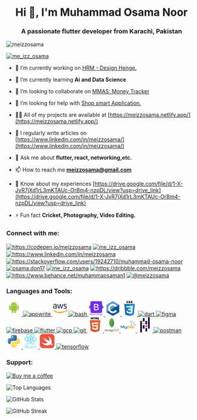 
<h1 align="center">Hi 👋, I'm Muhammad Osama Noor</h1>
<h3 align="center">A passionate flutter developer from Karachi, Pakistan</h3>

<p align="left"> <img src="https://komarev.com/ghpvc/?username=meizzosama&label=Profile%20views&color=0e75b6&style=flat" alt="meizzosama" /> </p>


<p align="left"> <a href="https://twitter.com/me_izz_osama" target="blank"><img src="https://img.shields.io/twitter/follow/me_izz_osama?logo=twitter&style=for-the-badge" alt="me_izz_osama" /></a> </p>

- 🔭 I’m currently working on [HRM - Design Henge.](https://github.com/Meizzosama/Ds_hrm2)

- 🌱 I’m currently learning **Ai and Data Science**

- 👯 I’m looking to collaborate on [MMAS: Money Tracker](https://github.com/Meizzosama/mmas-money-tracker)

- 🤝 I’m looking for help with [Shop smart Application.](https://github.com/Meizzosama/shop-smart)

- 👨‍💻 All of my projects are available at [https://meizzosama.netlify.app/](https://meizzosama.netlify.app/)

- 📝 I regularly write articles on [https://www.linkedin.com/in/meizzosama/](https://www.linkedin.com/in/meizzosama/)

- 💬 Ask me about **flutter, react, networking,etc.**

- 📫 How to reach me **meizzosama@gmail.com**

- 📄 Know about my experiences [https://drive.google.com/file/d/1-X-JvR7jXd1rL3mKTAUc-OrBm4-nzpDL/view?usp=drive_link](https://drive.google.com/file/d/1-X-JvR7jXd1rL3mKTAUc-OrBm4-nzpDL/view?usp=drive_link)

- ⚡ Fun fact **Cricket, Photography, Video Editing.**

<h3 align="left">Connect with me:</h3>
<p align="left">
<a href="https://codepen.io/https://codepen.io/meizzosama" target="blank"><img align="center" src="https://raw.githubusercontent.com/rahuldkjain/github-profile-readme-generator/master/src/images/icons/Social/codepen.svg" alt="https://codepen.io/meizzosama" height="30" width="40" /></a>
<a href="https://twitter.com/me_izz_osama" target="blank"><img align="center" src="https://raw.githubusercontent.com/rahuldkjain/github-profile-readme-generator/master/src/images/icons/Social/twitter.svg" alt="me_izz_osama" height="30" width="40" /></a>
<a href="https://linkedin.com/in/https://www.linkedin.com/in/meizzosama" target="blank"><img align="center" src="https://raw.githubusercontent.com/rahuldkjain/github-profile-readme-generator/master/src/images/icons/Social/linked-in-alt.svg" alt="https://www.linkedin.com/in/meizzosama" height="30" width="40" /></a>
<a href="https://stackoverflow.com/users/https://stackoverflow.com/users/19242710/muhammad-osama-noor" target="blank"><img align="center" src="https://raw.githubusercontent.com/rahuldkjain/github-profile-readme-generator/master/src/images/icons/Social/stack-overflow.svg" alt="https://stackoverflow.com/users/19242710/muhammad-osama-noor" height="30" width="40" /></a>
<a href="https://fb.com/osama.don17" target="blank"><img align="center" src="https://raw.githubusercontent.com/rahuldkjain/github-profile-readme-generator/master/src/images/icons/Social/facebook.svg" alt="osama.don17" height="30" width="40" /></a>
<a href="https://instagram.com/me_izz_osama" target="blank"><img align="center" src="https://raw.githubusercontent.com/rahuldkjain/github-profile-readme-generator/master/src/images/icons/Social/instagram.svg" alt="me_izz_osama" height="30" width="40" /></a>
<a href="https://dribbble.com/https://dribbble.com/meizzosama" target="blank"><img align="center" src="https://raw.githubusercontent.com/rahuldkjain/github-profile-readme-generator/master/src/images/icons/Social/dribbble.svg" alt="https://dribbble.com/meizzosama" height="30" width="40" /></a>
<a href="https://www.behance.net/https://www.behance.net/muhammaosaman1" target="blank"><img align="center" src="https://raw.githubusercontent.com/rahuldkjain/github-profile-readme-generator/master/src/images/icons/Social/behance.svg" alt="https://www.behance.net/muhammaosaman1" height="30" width="40" /></a>
<a href="https://medium.com/@meizzosama" target="blank"><img align="center" src="https://raw.githubusercontent.com/rahuldkjain/github-profile-readme-generator/master/src/images/icons/Social/medium.svg" alt="@meizzosama" height="30" width="40" /></a>
</p>

<h3 align="left">Languages and Tools:</h3>
<p align="left"> <a href="https://developer.android.com" target="_blank" rel="noreferrer"> <img src="https://raw.githubusercontent.com/devicons/devicon/master/icons/android/android-original-wordmark.svg" alt="android" width="40" height="40"/> </a> <a href="https://appwrite.io" target="_blank" rel="noreferrer"> <img src="https://www.vectorlogo.zone/logos/appwriteio/appwriteio-icon.svg" alt="appwrite" width="40" height="40"/> </a> <a href="https://aws.amazon.com" target="_blank" rel="noreferrer"> <img src="https://raw.githubusercontent.com/devicons/devicon/master/icons/amazonwebservices/amazonwebservices-original-wordmark.svg" alt="aws" width="40" height="40"/> </a> <a href="https://www.gnu.org/software/bash/" target="_blank" rel="noreferrer"> <img src="https://www.vectorlogo.zone/logos/gnu_bash/gnu_bash-icon.svg" alt="bash" width="40" height="40"/> </a> <a href="https://getbootstrap.com" target="_blank" rel="noreferrer"> <img src="https://raw.githubusercontent.com/devicons/devicon/master/icons/bootstrap/bootstrap-plain-wordmark.svg" alt="bootstrap" width="40" height="40"/> </a> <a href="https://www.cprogramming.com/" target="_blank" rel="noreferrer"> <img src="https://raw.githubusercontent.com/devicons/devicon/master/icons/c/c-original.svg" alt="c" width="40" height="40"/> </a> <a href="https://www.w3schools.com/css/" target="_blank" rel="noreferrer"> <img src="https://raw.githubusercontent.com/devicons/devicon/master/icons/css3/css3-original-wordmark.svg" alt="css3" width="40" height="40"/> </a> <a href="https://dart.dev" target="_blank" rel="noreferrer"> <img src="https://www.vectorlogo.zone/logos/dartlang/dartlang-icon.svg" alt="dart" width="40" height="40"/> </a> <a href="https://www.figma.com/" target="_blank" rel="noreferrer"> <img src="https://www.vectorlogo.zone/logos/figma/figma-icon.svg" alt="figma" width="40" height="40"/> </a> <a href="https://firebase.google.com/" target="_blank" rel="noreferrer"> <img src="https://www.vectorlogo.zone/logos/firebase/firebase-icon.svg" alt="firebase" width="40" height="40"/> </a> <a href="https://flutter.dev" target="_blank" rel="noreferrer"> <img src="https://www.vectorlogo.zone/logos/flutterio/flutterio-icon.svg" alt="flutter" width="40" height="40"/> </a> <a href="https://cloud.google.com" target="_blank" rel="noreferrer"> <img src="https://www.vectorlogo.zone/logos/google_cloud/google_cloud-icon.svg" alt="gcp" width="40" height="40"/> </a> <a href="https://git-scm.com/" target="_blank" rel="noreferrer"> <img src="https://www.vectorlogo.zone/logos/git-scm/git-scm-icon.svg" alt="git" width="40" height="40"/> </a> <a href="https://www.w3.org/html/" target="_blank" rel="noreferrer"> <img src="https://raw.githubusercontent.com/devicons/devicon/master/icons/html5/html5-original-wordmark.svg" alt="html5" width="40" height="40"/> </a> <a href="https://www.mongodb.com/" target="_blank" rel="noreferrer"> <img src="https://raw.githubusercontent.com/devicons/devicon/master/icons/mongodb/mongodb-original-wordmark.svg" alt="mongodb" width="40" height="40"/> </a> <a href="https://www.mysql.com/" target="_blank" rel="noreferrer"> <img src="https://raw.githubusercontent.com/devicons/devicon/master/icons/mysql/mysql-original-wordmark.svg" alt="mysql" width="40" height="40"/> </a> <a href="https://pandas.pydata.org/" target="_blank" rel="noreferrer"> <img src="https://raw.githubusercontent.com/devicons/devicon/2ae2a900d2f041da66e950e4d48052658d850630/icons/pandas/pandas-original.svg" alt="pandas" width="40" height="40"/> </a> <a href="https://postman.com" target="_blank" rel="noreferrer"> <img src="https://www.vectorlogo.zone/logos/getpostman/getpostman-icon.svg" alt="postman" width="40" height="40"/> </a> <a href="https://www.python.org" target="_blank" rel="noreferrer"> <img src="https://raw.githubusercontent.com/devicons/devicon/master/icons/python/python-original.svg" alt="python" width="40" height="40"/> </a> <a href="https://reactjs.org/" target="_blank" rel="noreferrer"> <img src="https://raw.githubusercontent.com/devicons/devicon/master/icons/react/react-original-wordmark.svg" alt="react" width="40" height="40"/> </a> <a href="https://developer.apple.com/swift/" target="_blank" rel="noreferrer"> <img src="https://raw.githubusercontent.com/devicons/devicon/master/icons/swift/swift-original.svg" alt="swift" width="40" height="40"/> </a> <a href="https://www.tensorflow.org" target="_blank" rel="noreferrer"> <img src="https://www.vectorlogo.zone/logos/tensorflow/tensorflow-icon.svg" alt="tensorflow" width="40" height="40"/> </a> </p>

### Support:
<p>
  <a href="https://www.buymeacoffee.com/me_izz_osama">
    <img src="https://cdn.buymeacoffee.com/buttons/v2/default-yellow.png" height="50" width="210" alt="Buy me a coffee" />
  </a>
</p>

<p><img src="https://github-readme-stats.vercel.app/api/top-langs?username=meizzosama&show_icons=true&locale=en&layout=compact" alt="Top Languages" /></p>

<p><img src="https://github-readme-stats.vercel.app/api?username=meizzosama&show_icons=true&locale=en" alt="GitHub Stats" /></p>

<p><img src="https://github-readme-streak-stats.herokuapp.com/?user=meizzosama&" alt="GitHub Streak" /></p>
